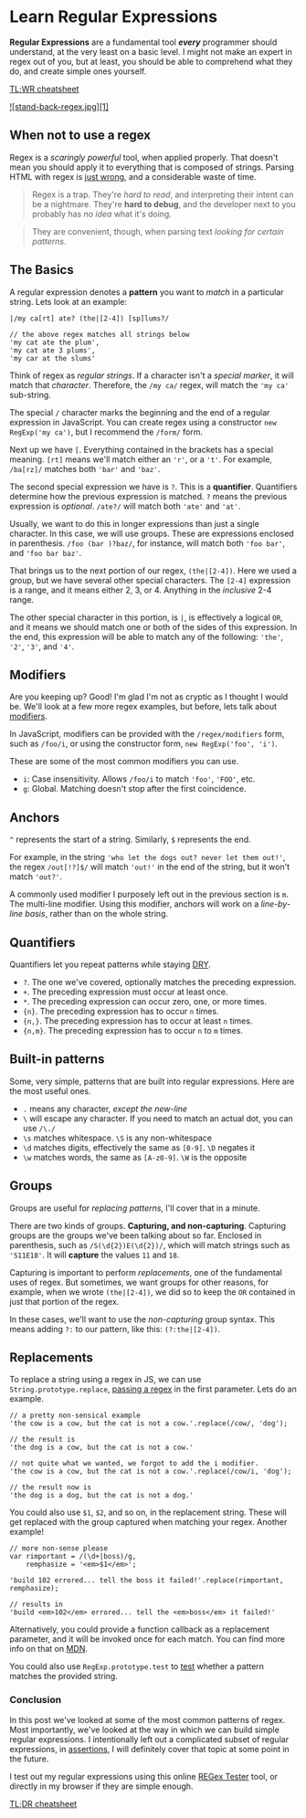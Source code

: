 # Learn Regular Expressions #

**Regular Expressions** are a fundamental tool **_every_** programmer should understand, at the very least on a basic level. I might not make an expert in regex out of you, but at least, you should be able to comprehend what they do, and create simple ones yourself.

[TL;WR cheatsheet](http://i.imgur.com/UTlGckN.png "Regular Expressions Cheat Sheet")

[![stand-back-regex.jpg][1]](https://xkcd.com/208/ "Everybody stand back")

## When not to use a regex ##

Regex is a _scaringly powerful_ tool, when applied properly. That doesn't mean you should apply it to everything that is composed of strings. Parsing HTML with regex is [just wrong](http://stackoverflow.com/a/1732454/389745 "Legendary regex parsing answer on SO"), and a considerable waste of time.

> Regex is a trap. They're _hard to read_, and interpreting their intent can be a nightmare. They're **hard to debug**, and the developer next to you probably has _no idea_ what it's doing.

> They are convenient, though, when parsing text _looking for certain patterns_.

## The Basics ##

A regular expression denotes a **pattern** you want to _match_ in a particular string. Lets look at an example:

    |/my ca[rt] ate? (the|[2-4]) [sp]lums?/

    // the above regex matches all strings below
    'my cat ate the plum',
    'my cat ate 3 plums',
    'my car at the slums'

Think of regex as _regular strings_. If a character isn't a _special marker_, it will match that _character_. Therefore, the `/my ca/` regex, will match the `'my ca'` sub-string.

The special `/` character marks the beginning and the end of a regular expression in JavaScript. You can create regex using a constructor `new RegExp('my ca')`, but I recommend the `/form/` form.

Next up we have `[`. Everything contained in the brackets has a special meaning. `[rt]` means we'll match either an `'r'`, or a `'t'`. For example, `/ba[rz]/` matches both `'bar'` and `'baz'`.

The second special expression we have is `?`. This is a **quantifier**. Quantifiers determine how the previous expression is matched. `?` means the previous expression is _optional_. `/ate?/` will match both `'ate'` and `'at'`.

Usually, we want to do this in longer expressions than just a single character. In this case, we will use groups. These are expressions enclosed in parenthesis. `/foo (bar )?baz/`, for instance, will match both `'foo bar'`, and `'foo bar baz'`.

That brings us to the next portion of our regex, `(the|[2-4])`. Here we used a group, but we have several other special characters. The `[2-4]` expression is a range, and it means either 2, 3, or 4. Anything in the _inclusive_ 2-4 range.

The other special character in this portion, is `|`, is effectively a logical `OR`, and it means we should match one or both of the sides of this expression. In the end, this expression will be able to match any of the following: `'the'`, `'2'`, `'3'`, and `'4'`.

## Modifiers ##

Are you keeping up? Good! I'm glad I'm not as cryptic as I thought I would be. We'll look at a few more regex examples, but before, lets talk about [modifiers](http://www.regular-expressions.info/modifiers.html "Regular expression modifiers").

In JavaScript, modifiers can be provided with the `/regex/modifiers` form, such as `/foo/i`, or using the constructor form, `new RegExp('foo', 'i')`.

These are some of the most common modifiers you can use.

- `i`: Case insensitivity. Allows `/foo/i` to match `'foo'`, `'FOO'`, etc.
- `g`: Global. Matching doesn't stop after the first coincidence.

## Anchors ##

`^` represents the start of a string. Similarly, `$` represents the end. 

For example, in the string `'who let the dogs out? never let them out!'`, the regex `/out[!?]$/` will match `'out!'` in the end of the string, but it won't match `'out?'`.

A commonly used modifier I purposely left out in the previous section is `m`. The multi-line modifier. Using this modifier, anchors will work on a _line-by-line basis_, rather than on the whole string.

## Quantifiers ##

Quantifiers let you repeat patterns while staying [DRY](http://en.wikipedia.org/wiki/Don't_repeat_yourself "Don't Repeat Yourself principle").

- `?`. The one we've covered, optionally matches the preceding expression.
- `+`. The preceding expression must occur at least once.
- `*`. The preceding expression can occur zero, one, or more times.
- `{n}`. The preceding expression has to occur `n` times.
- `{n,}`. The preceding expression has to occur at least `n` times.
- `{n,m}`. The preceding expression has to occur `n` to `m` times.

## Built-in patterns ##

Some, very simple, patterns that are built into regular expressions. Here are the most useful ones.

- `.` means any character, _except the new-line_
- `\` will escape any character. If you need to match an actual dot, you can use `/\./`
- `\s` matches whitespace. `\S` is any non-whitespace
- `\d` matches digits, effectively the same as `[0-9]`. `\D` negates it
- `\w` matches words, the same as `[A-z0-9]`. `\W` is the opposite

## Groups ##

Groups are useful for _replacing patterns_, I'll cover that in a minute.

There are two kinds of groups. **Capturing, and non-capturing**. Capturing groups are the groups we've been talking about so far. Enclosed in parenthesis, such as `/S(\d{2})E(\d{2})/`, which will match strings such as `'S11E18'`. It will **capture** the values `11` and `18`.

Capturing is important to perform _replacements_, one of the fundamental uses of regex. But sometimes, we want groups for other reasons, for example, when we wrote `(the|[2-4])`, we did so to keep the `OR` contained in just that portion of the regex.

In these cases, we'll want to use the _non-capturing_ group syntax. This means adding `?:` to our pattern, like this: `(?:the|[2-4])`.

## Replacements ##

To replace a string using a regex in JS, we can use `String.prototype.replace`, [passing a regex](https://developer.mozilla.org/en/docs/JavaScript/Reference/Global_Objects/String/replace "replace - MDN") in the first parameter. Lets do an example.

    // a pretty non-sensical example
    'the cow is a cow, but the cat is not a cow.'.replace(/cow/, 'dog');

    // the result is
    'the dog is a cow, but the cat is not a cow.'

    // not quite what we wanted, we forgot to add the i modifier.
    'the cow is a cow, but the cat is not a cow.'.replace(/cow/i, 'dog');

    // the result now is
    'the dog is a dog, but the cat is not a dog.'

You could also use `$1`, `$2`, and so on, in the replacement string. These will get replaced with the group captured when matching your regex. Another example!

    // more non-sense please
    var rimportant = /(\d+|boss)/g,
        remphasize = '<em>$1</em>';

    'build 102 errored... tell the boss it failed!'.replace(rimportant, remphasize);

    // results in
    'build <em>102</em> errored... tell the <em>boss</em> it failed!'

Alternatively, you could provide a function callback as a replacement parameter, and it will be invoked once for each match. You can find more info on that on [MDN](https://developer.mozilla.org/en/docs/JavaScript/Reference/Global_Objects/String/replace "replace - MDN").

You could also use `RegExp.prototype.test` to [test](https://developer.mozilla.org/en-US/docs/JavaScript/Reference/Global_Objects/RegExp/test "test - MDN") whether a pattern matches the provided string.

### Conclusion ###

In this post we've looked at some of the most common patterns of regex. Most importantly, we've looked at the way in which we can build simple regular expressions. I intentionally left out a complicated subset of regular expressions, in [assertions](http://www.regular-expressions.info/lookaround.html "Lookaround assertions"), I will definitely cover that topic at some point in the future.

I test out my regular expressions using this online [REGex Tester](http://regextester.com/ "REGex Tester Tool") tool, or directly in my browser if they are simple enough.

[TL;DR cheatsheet](http://i.imgur.com/UTlGckN.png "Regular Expressions Cheat Sheet")
